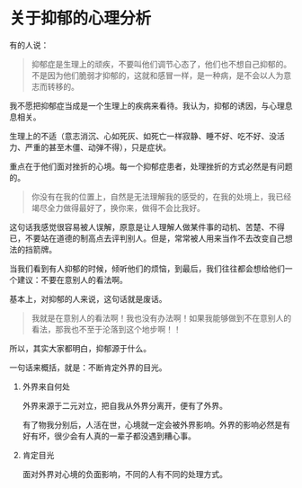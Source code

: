 # 关于抑郁的心理分析

有的人说：

> 抑郁症是生理上的顽疾，不要叫他们调节心态了，他们也不想自己抑郁的。不是因为他们脆弱才抑郁的，这就和感冒一样，是一种病，是不会以人为意志而转移的。

我不愿把抑郁症当成是一个生理上的疾病来看待。我认为，抑郁的诱因，与心理息息相关。

生理上的不适（意志消沉、心如死灰、如死亡一样寂静、睡不好、吃不好、没活力、严重的甚至木僵、动弹不得），只是症状。

重点在于他们面对挫折的心境。每一个抑郁症患者，处理挫折的方式必然是有问题的。

> 你没有在我的位置上，自然是无法理解我的感受的，在我的处境上，我已经竭尽全力做得最好了，换你来，做得不会比我好。

这句话我感觉很容易被人误解，原意是让人理解人做某件事的动机、苦楚、不得已，不要站在道德的制高点去评判别人。但是，常常被人用来当作不去改变自己想法的挡箭牌。



当我们看到有人抑郁的时候，倾听他们的烦恼，到最后，我们往往都会想给他们一个建议：不要在意别人的看法啊。

基本上，对抑郁的人来说，这句话就是废话。

> 我就是在意别人的看法啊！我也没有办法啊！如果我能够做到不在意别人的看法，那我也不至于沦落到这个地步啊！！

所以，其实大家都明白，抑郁源于什么。

一句话来概括，就是：不断肯定外界的目光。

1. 外界来自何处

   外界来源于二元对立，把自我从外界分离开，便有了外界。

   有了物我分别后，人活在世，心境就一定会被外界影响。外界的影响必然是有好有坏，很少会有人真的一辈子都没遇到糟心事。

2. 肯定目光

   面对外界对心境的负面影响，不同的人有不同的处理方式。
